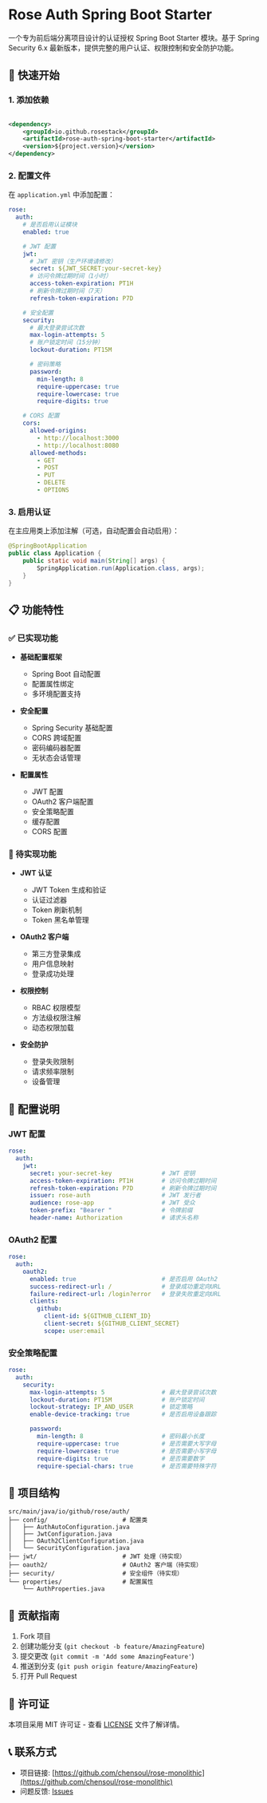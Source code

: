 # Rose Auth Spring Boot Starter

一个专为前后端分离项目设计的认证授权 Spring Boot Starter 模块。基于 Spring Security 6.x 最新版本，提供完整的用户认证、权限控制和安全防护功能。

## 🚀 快速开始

### 1. 添加依赖

```xml

<dependency>
    <groupId>io.github.rosestack</groupId>
    <artifactId>rose-auth-spring-boot-starter</artifactId>
    <version>${project.version}</version>
</dependency>
```

### 2. 配置文件

在 `application.yml` 中添加配置：

```yaml
rose:
  auth:
    # 是否启用认证模块
    enabled: true

    # JWT 配置
    jwt:
      # JWT 密钥（生产环境请修改）
      secret: ${JWT_SECRET:your-secret-key}
      # 访问令牌过期时间（1小时）
      access-token-expiration: PT1H
      # 刷新令牌过期时间（7天）
      refresh-token-expiration: P7D

    # 安全配置
    security:
      # 最大登录尝试次数
      max-login-attempts: 5
      # 账户锁定时间（15分钟）
      lockout-duration: PT15M

      # 密码策略
      password:
        min-length: 8
        require-uppercase: true
        require-lowercase: true
        require-digits: true

    # CORS 配置
    cors:
      allowed-origins:
        - http://localhost:3000
        - http://localhost:8080
      allowed-methods:
        - GET
        - POST
        - PUT
        - DELETE
        - OPTIONS
```

### 3. 启用认证

在主应用类上添加注解（可选，自动配置会自动启用）：

```java
@SpringBootApplication
public class Application {
    public static void main(String[] args) {
        SpringApplication.run(Application.class, args);
    }
}
```

## 📋 功能特性

### ✅ 已实现功能

- **基础配置框架**
    - Spring Boot 自动配置
    - 配置属性绑定
    - 多环境配置支持

- **安全配置**
    - Spring Security 基础配置
    - CORS 跨域配置
    - 密码编码器配置
    - 无状态会话管理

- **配置属性**
    - JWT 配置
    - OAuth2 客户端配置
    - 安全策略配置
    - 缓存配置
    - CORS 配置

### 🚧 待实现功能

- **JWT 认证**
    - JWT Token 生成和验证
    - 认证过滤器
    - Token 刷新机制
    - Token 黑名单管理

- **OAuth2 客户端**
    - 第三方登录集成
    - 用户信息映射
    - 登录成功处理

- **权限控制**
    - RBAC 权限模型
    - 方法级权限注解
    - 动态权限加载

- **安全防护**
    - 登录失败限制
    - 请求频率限制
    - 设备管理

## 🔧 配置说明

### JWT 配置

```yaml
rose:
  auth:
    jwt:
      secret: your-secret-key              # JWT 密钥
      access-token-expiration: PT1H        # 访问令牌过期时间
      refresh-token-expiration: P7D        # 刷新令牌过期时间
      issuer: rose-auth                    # JWT 发行者
      audience: rose-app                   # JWT 受众
      token-prefix: "Bearer "              # 令牌前缀
      header-name: Authorization           # 请求头名称
```

### OAuth2 配置

```yaml
rose:
  auth:
    oauth2:
      enabled: true                        # 是否启用 OAuth2
      success-redirect-url: /              # 登录成功重定向URL
      failure-redirect-url: /login?error   # 登录失败重定向URL
      clients:
        github:
          client-id: ${GITHUB_CLIENT_ID}
          client-secret: ${GITHUB_CLIENT_SECRET}
          scope: user:email
```

### 安全策略配置

```yaml
rose:
  auth:
    security:
      max-login-attempts: 5                # 最大登录尝试次数
      lockout-duration: PT15M              # 账户锁定时间
      lockout-strategy: IP_AND_USER        # 锁定策略
      enable-device-tracking: true         # 是否启用设备跟踪

      password:
        min-length: 8                      # 密码最小长度
        require-uppercase: true            # 是否需要大写字母
        require-lowercase: true            # 是否需要小写字母
        require-digits: true               # 是否需要数字
        require-special-chars: true        # 是否需要特殊字符
```

## 📁 项目结构

```
src/main/java/io/github/rose/auth/
├── config/                     # 配置类
│   ├── AuthAutoConfiguration.java
│   ├── JwtConfiguration.java
│   ├── OAuth2ClientConfiguration.java
│   └── SecurityConfiguration.java
├── jwt/                        # JWT 处理（待实现）
├── oauth2/                     # OAuth2 客户端（待实现）
├── security/                   # 安全组件（待实现）
└── properties/                 # 配置属性
    └── AuthProperties.java
```

## 🤝 贡献指南

1. Fork 项目
2. 创建功能分支 (`git checkout -b feature/AmazingFeature`)
3. 提交更改 (`git commit -m 'Add some AmazingFeature'`)
4. 推送到分支 (`git push origin feature/AmazingFeature`)
5. 打开 Pull Request

## 📄 许可证

本项目采用 MIT 许可证 - 查看 [LICENSE](LICENSE) 文件了解详情。

## 📞 联系方式

- 项目链接: [https://github.com/chensoul/rose-monolithic](https://github.com/chensoul/rose-monolithic)
- 问题反馈: [Issues](https://github.com/chensoul/rose-monolithic/issues)
